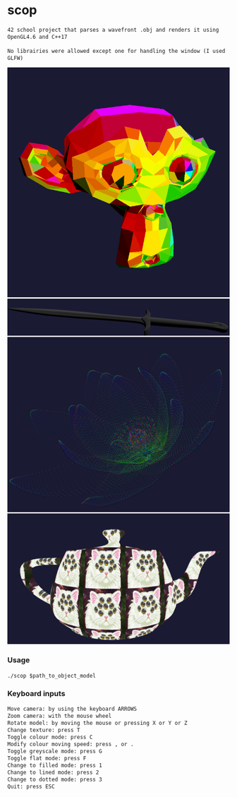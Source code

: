 # scop
```
42 school project that parses a wavefront .obj and renders it using OpenGL4.6 and C++17

No librairies were allowed except one for handling the window (I used GLFW) 
```
![monkey model color_flat](assets/screenshots/monkey-color-flat.png "monkey model - flat colour mode")
![sword_model_greyscale](assets/screenshots/sword-grey.png "sword model - smooth greyscale mode")
![lotus_model_dots](assets/screenshots/lotus-dots.png "lotus model - dots mode")
![teapot model_kitten texture](assets/screenshots/teapot-kitten.png "teapot - kitten texture mode")

### Usage
```
./scop $path_to_object_model
```
### Keyboard inputs
```
Move camera: by using the keyboard ARROWS
Zoom camera: with the mouse wheel
Rotate model: by moving the mouse or pressing X or Y or Z
Change texture: press T
Toggle colour mode: press C
Modify colour moving speed: press , or .
Toggle greyscale mode: press G
Toggle flat mode: press F
Change to filled mode: press 1
Change to lined mode: press 2
Change to dotted mode: press 3
Quit: press ESC
```